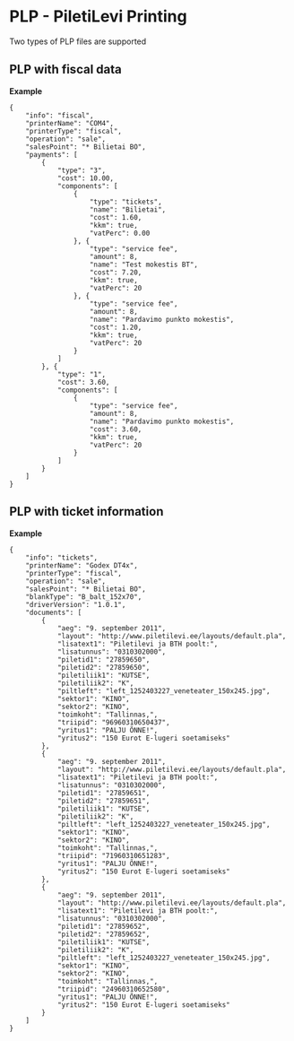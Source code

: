 # PLP - PiletiLevi Printing

Two types of PLP files are supported

## PLP with fiscal data

**Example**

    {
        "info": "fiscal",
        "printerName": "COM4",
        "printerType": "fiscal",
        "operation": "sale",
        "salesPoint": "* Bilietai BO",
        "payments": [
            {
                "type": "3",
                "cost": 10.00,
                "components": [
                    {
                        "type": "tickets",
                        "name": "Bilietai",
                        "cost": 1.60,
                        "kkm": true,
                        "vatPerc": 0.00
                    }, {
                        "type": "service fee",
                        "amount": 8,
                        "name": "Test mokestis BT",
                        "cost": 7.20,
                        "kkm": true,
                        "vatPerc": 20
                    }, {
                        "type": "service fee",
                        "amount": 8,
                        "name": "Pardavimo punkto mokestis",
                        "cost": 1.20,
                        "kkm": true,
                        "vatPerc": 20
                    }
                ]
            }, {
                "type": "1",
                "cost": 3.60,
                "components": [
                    {
                        "type": "service fee",
                        "amount": 8,
                        "name": "Pardavimo punkto mokestis",
                        "cost": 3.60,
                        "kkm": true,
                        "vatPerc": 20
                    }
                ]
            }
        ]
    }

## PLP with ticket information
**Example**

    {
        "info": "tickets",
        "printerName": "Godex DT4x",
        "printerType": "fiscal",
        "operation": "sale",
        "salesPoint": "* Bilietai BO",
        "blankType": "B_balt_152x70",
        "driverVersion": "1.0.1",
        "documents": [
            {
                "aeg": "9. september 2011",
                "layout": "http://www.piletilevi.ee/layouts/default.pla",
                "lisatext1": "Piletilevi ja BTH poolt:",
                "lisatunnus": "0310302000",
                "piletid1": "27859650",
                "piletid2": "27859650",
                "piletiliik1": "KUTSE",
                "piletiliik2": "K",
                "piltleft": "left_1252403227_veneteater_150x245.jpg",
                "sektor1": "KINO",
                "sektor2": "KINO",
                "toimkoht": "Tallinnas,",
                "triipid": "96960310650437",
                "yritus1": "PALJU ÕNNE!",
                "yritus2": "150 Eurot E-lugeri soetamiseks"
            },
            {
                "aeg": "9. september 2011",
                "layout": "http://www.piletilevi.ee/layouts/default.pla",
                "lisatext1": "Piletilevi ja BTH poolt:",
                "lisatunnus": "0310302000",
                "piletid1": "27859651",
                "piletid2": "27859651",
                "piletiliik1": "KUTSE",
                "piletiliik2": "K",
                "piltleft": "left_1252403227_veneteater_150x245.jpg",
                "sektor1": "KINO",
                "sektor2": "KINO",
                "toimkoht": "Tallinnas,",
                "triipid": "71960310651283",
                "yritus1": "PALJU ÕNNE!",
                "yritus2": "150 Eurot E-lugeri soetamiseks"
            },
            {
                "aeg": "9. september 2011",
                "layout": "http://www.piletilevi.ee/layouts/default.pla",
                "lisatext1": "Piletilevi ja BTH poolt:",
                "lisatunnus": "0310302000",
                "piletid1": "27859652",
                "piletid2": "27859652",
                "piletiliik1": "KUTSE",
                "piletiliik2": "K",
                "piltleft": "left_1252403227_veneteater_150x245.jpg",
                "sektor1": "KINO",
                "sektor2": "KINO",
                "toimkoht": "Tallinnas,",
                "triipid": "24960310652580",
                "yritus1": "PALJU ÕNNE!",
                "yritus2": "150 Eurot E-lugeri soetamiseks"
            }
        ]
    }

